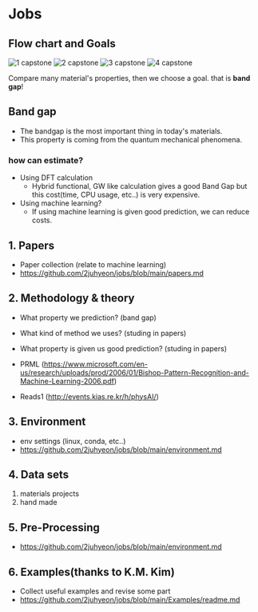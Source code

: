 # Jobs

## Flow chart and Goals

![1 capstone](https://user-images.githubusercontent.com/64780986/167266161-166e5212-bd53-4307-b3ef-8b16bbe8c319.PNG)
![2 capstone](https://user-images.githubusercontent.com/64780986/167266162-dc59d176-a8c7-467e-906c-3bef145db682.PNG)
![3 capstone](https://user-images.githubusercontent.com/64780986/167266170-a8644912-ed00-48b4-b341-fe994a5788e5.PNG)
![4 capstone](https://user-images.githubusercontent.com/64780986/167293520-6fecb57e-f761-47cf-9b5d-c1ec34462819.PNG)

Compare many material's properties, then we choose a goal. that is **band gap**!

## Band gap
  - The bandgap is the most important thing in today's materials.
  - This property is coming from the quantum mechanical phenomena.
### how can estimate?
  - Using DFT calculation
    - Hybrid functional, GW like calculation gives a good Band Gap but this cost(time, CPU usage, etc..) is very expensive.
  - Using machine learning?
    - If using machine learning is given good prediction, we can reduce costs.
    
## 1. Papers
  - Paper collection (relate to machine learning)
  - https://github.com/2juhyeon/jobs/blob/main/papers.md

## 2. Methodology & theory
  - What property we prediction? (band gap)
  - What kind of method we uses? (studing in papers)
  - What property is given us good prediction? (studing in papers)

  - PRML (https://www.microsoft.com/en-us/research/uploads/prod/2006/01/Bishop-Pattern-Recognition-and-Machine-Learning-2006.pdf)
  - Reads1 (http://events.kias.re.kr/h/physAI/)

## 3. Environment
  - env settings (linux, conda, etc..)
  - https://github.com/2juhyeon/jobs/blob/main/environment.md
  
## 4. Data sets
  1. materials projects
  2. hand made

## 5. Pre-Processing
  - https://github.com/2juhyeon/jobs/blob/main/environment.md
## 6. Examples(thanks to K.M. Kim)
  - Collect useful examples and revise some part
  - https://github.com/2juhyeon/jobs/blob/main/Examples/readme.md
